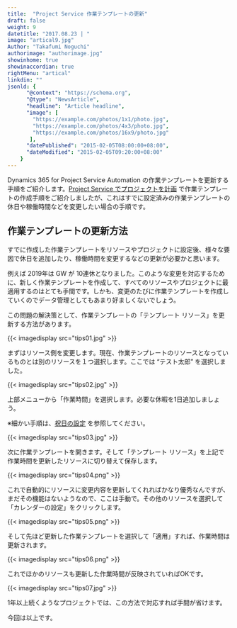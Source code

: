 ```yaml
---
title:  "Project Service 作業テンプレートの更新"
draft: false
weight: 9
datetitle: "2017.08.23 | "
image: "artical9.jpg"
Author: "Takafumi Noguchi"
authorimage: "authorimage.jpg"
showinhome: true
showinaccordian: true
rightMenu: "artical"
linkdin: ""
jsonld: {
      "@context": "https://schema.org",
      "@type": "NewsArticle",
      "headline": "Article headline",
      "image": [
        "https://example.com/photos/1x1/photo.jpg",
        "https://example.com/photos/4x3/photo.jpg",
        "https://example.com/photos/16x9/photo.jpg"
       ],
      "datePublished": "2015-02-05T08:00:00+08:00",
      "dateModified": "2015-02-05T09:20:00+08:00"
    }
---
```

<!-- Intro  -->
Dynamics 365 for Project Service Automation の作業テンプレートを更新する手順をご紹介します。[Project Service でプロジェクトを計画]() で作業テンプレートの作成手順をご紹介しましたが、これはすでに設定済みの作業テンプレートの休日や稼働時間などを変更したい場合の手順です。

## 作業テンプレートの更新方法
すでに作成した作業テンプレートをリソースやプロジェクトに設定後、様々な要因で休日を追加したり、稼働時間を変更するなどの更新が必要かと思います。

例えば 2019年は GW が 10連休となりました。このような変更を対応するために、新しく作業テンプレートを作成して、すべてのリソースやプロジェクトに最適用するのはとても手間です。しかも、変更のたびに作業テンプレートを作成していくのでデータ管理としてもあまり好ましくないでしょう。

この問題の解決策として、作業テンプレートの「テンプレート リソース」を更新する方法があります。
<!-- Image= tips01.jpg -->
{{< imagedisplay src="tips01.jpg" >}}

まずはリソース側を変更します。現在、作業テンプレートのリソースとなっているものとは別のリソースを１つ選択します。ここでは “テスト太郎” を選択しました。
<!-- Image= tips02.jpg -->
{{< imagedisplay src="tips02.jpg" >}}

上部メニューから「作業時間」を選択します。必要な休暇を1日追加しましょう。

※細かい手順は、[祝日の設定]() を参照してください。
<!-- Image= tips03.jpg -->
{{< imagedisplay src="tips03.jpg" >}}

次に作業テンプレートを開きます。そして「テンプレート リソース」を上記で作業時間を更新したリソースに切り替えて保存します。
<!-- Image= tips04.png -->
{{< imagedisplay src="tips04.png" >}}

これで自動的にリソースに変更内容を更新してくれればかなり優秀なんですが、まだその機能はないようなので、ここは手動で。その他のリソースを選択して「カレンダーの設定」をクリックします。
<!-- Image= tips05.png -->
{{< imagedisplay src="tips05.png" >}}

そして先ほど更新した作業テンプレートを選択して「適用」すれば、作業時間は更新されます。
<!-- Image= tips06.png -->
{{< imagedisplay src="tips06.png" >}}

これでほかのリソースも更新した作業時間が反映されていればOKです。
<!-- Image= tips07.jpg -->
{{< imagedisplay src="tips07.jpg" >}}

1年以上続くようなプロジェクトでは、この方法で対応すれば手間が省けます。

今回は以上です。    
&nbsp;
